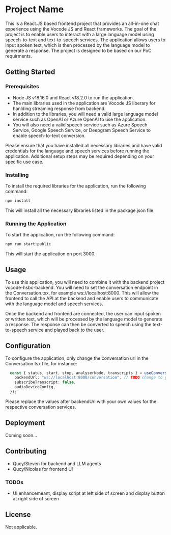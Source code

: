 # Project Name

This is a React.JS based frontend project that provides an all-in-one chat experience using the Vocode JS and React frameworks. The goal of the project is to enable users to interact with a large language model using speech-to-text and text-to-speech services. The application allows users to input spoken text, which is then processed by the language model to generate a response. The project is designed to be based on our PoC requirments.

## Getting Started

### Prerequisites

- Node JS v18.16.0 and React v18.2.0 to run the application.
- The main libraries used in the application are Vocode JS liberary for hanlding streaming response from backend.
- In addition to the libraries, you will need a valid large language model service such as OpenAI or Azure OpenAI to use the application.
- You will also need a valid speech service such as Azure Speech Service, Google Speech Service, or Deepgram Speech Service to enable speech-to-text conversion.

Please ensure that you have installed all necessary libraries and have valid credentials for the language and speech services before running the application. Additional setup steps may be required depending on your specific use case.

### Installing

To install the required libraries for the application, run the following command:

```bash
npm install
```

This will install all the necessary libraries listed in the package.json file.

### Running the Application

To start the application, run the following command:

```bash
npm run start:public
```

This will start the application on port 3000.

## Usage

To use this application, you will need to combine it with the backend project vocode-hsbc-backend. You will need to set the conversation endpoint in the Conversation.tsx, for example ws://localhost:8000. This will allow the frontend to call the API at the backend and enable users to communicate with the language model and speech services.

Once the backend and frontend are connected, the user can input spoken or written text, which will be processed by the language model to generate a response. The response can then be converted to speech using the text-to-speech service and played back to the user.

## Configuration

To configure the application, only change the conversation url in the Conversation.tsx file, for instance:

```typescript
  const { status, start, stop, analyserNode, transcripts } = useConversation({
    backendUrl: "ws://localhost:8000/conversation", // TODO change to your backend URL
    subscribeTranscript: false,
    audioDeviceConfig,
  });
```

Please replace the values after backendUrl with your own values for the respective conversation services.

## Deployment

Coming soon...

## Contributing

- Qucy/Steven for backend and LLM agents
- Qucy/Nicolas for frontend UI

### TODOs

- UI enhancemeant, display script at left side of screen and display button at right side of screen

## License

Not applicable.
